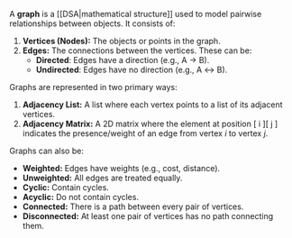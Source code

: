 A **graph** is a [[DSA|mathematical structure]] used to model pairwise relationships between objects. It consists of:

1. **Vertices (Nodes):** The objects or points in the graph.
2. **Edges:** The connections between the vertices. These can be:
    - **Directed**: Edges have a direction (e.g., A → B).
    - **Undirected**: Edges have no direction (e.g., A ↔ B).

Graphs are represented in two primary ways:

1. **Adjacency List:** A list where each vertex points to a list of its adjacent vertices.
2. **Adjacency Matrix:** A 2D matrix where the element at position \[ i \]\[ j \] indicates the presence/weight of an edge from vertex *i* to vertex *j*.

Graphs can also be:

- **Weighted:** Edges have weights (e.g., cost, distance).
- **Unweighted:** All edges are treated equally.
- **Cyclic:** Contain cycles.
- **Acyclic:** Do not contain cycles.
- **Connected:** There is a path between every pair of vertices.
- **Disconnected:** At least one pair of vertices has no path connecting them.